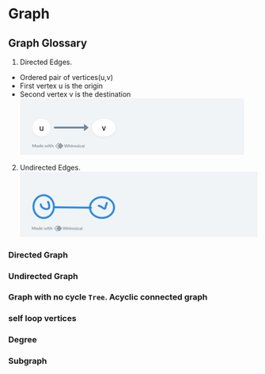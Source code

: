 # Graph
## Graph Glossary
1. Directed Edges.
- Ordered pair of vertices(u,v)
- First vertex u is the origin
- Second vertex v is the destination
![Ex: One way Road](https://github.com/ca-franco/algo/blob/main/assets/images/directededge.png)
2. Undirected Edges.
![Ex: Rail Road](https://github.com/ca-franco/algo/blob/main/assets/images/undirectededge.png)
### Directed Graph
### Undirected Graph
### Graph with no cycle `Tree`. Acyclic connected graph
### self loop vertices
### Degree
### Subgraph
